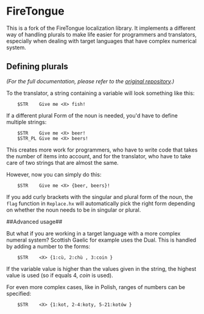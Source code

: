 FireTongue
==========

This is a fork of the FireTongue localization library.
It implements a different way of handling plurals to make life easier for programmers and translators, especially when dealing with target languages that have complex numerical system.

Defining plurals
--
*(For the full documentation, please refer to the [original repository](https://github.com/larsiusprime/firetongue).)*
	
To the translator, a string containing a variable will look something like this:
	
```tsv
	$STR	Give me <X> fish!
```

If a different plural Form of the noun is needed, you'd have to define multiple strings:
	
```tsv
	$STR	Give me <X> beer!
	$STR_PL	Give me <X> beers!
```	
	
This creates more work for programmers, who have to write code that takes the number of items into account, and for the translator, who have to take care of two strings that are almost the same.

However, now you can simply do this:
	
```tsv
	$STR	Give me <X> {beer, beers}!
```

If you add curly brackets with the singular and plural form of the noun, the `flag` function in `Replace.hx` will automatically pick the right form depending on whether the noun needs to be in singular or plural.

##Advanced usage##

But what if you are working in a target language with a more complex numeral system? Scottish Gaelic for example uses the Dual. This is handled by adding a number to the forms:
	
```tsv
	$STR	<X> {1:cù, 2:chù , 3:coin }
```

If the variable value is higher than the values given in the string, the highest value is used (so if <X> equals 4, *coin* is used).

For even more complex cases, like in Polish, ranges of numbers can be specified:

```tsv
	$STR	<X> {1:kot, 2-4:koty, 5-21:kotów }
```

